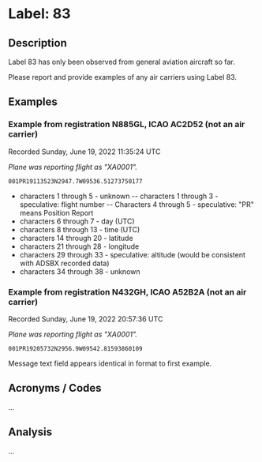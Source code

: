 # Label: 83

## Description

Label 83 has only been observed from general aviation aircraft so far.

Please report and provide examples of any air carriers using Label 83.

## Examples

### Example from registration N885GL, ICAO AC2D52 (not an air carrier)
Recorded Sunday, June 19, 2022 11:35:24 UTC

*Plane was reporting flight as "XA0001".*

```
001PR19113523N2947.7W09536.51273750177
```

- characters 1 through 5 - unknown
-- characters 1 through 3 - speculative: flight number
-- Characters 4 through 5 - speculative: "PR" means Position Report
- characters 6 through 7 - day (UTC)
- characters 8 through 13 - time (UTC)
- characters 14 through 20 - latitude
- characters 21 through 28 - longitude
- characters 29 through 33 - speculative: altitude (would be consistent with ADSBX recorded data)
- characters 34 through 38 - unknown


### Example from registration N432GH, ICAO A52B2A (not an air carrier)
Recorded Sunday, June 19, 2022 20:57:36 UTC

*Plane was reporting flight as "XA0001".*

```
001PR19205732N2956.9W09542.81593860109
```


Message text field appears identical in format to first example.

## Acronyms / Codes

...

## Analysis

...
